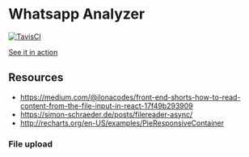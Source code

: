 # Whatsapp Analyzer

[![TavisCI](https://travis-ci.com/johnb8005/whatsappanalyzer.svg?branch=master)](https://travis-ci.com/johnb8005/whatsappanalyzer)

[See it in action](https://johnb8005.github.io/whatsappanalyzer/)

## Resources

* https://medium.com/@ilonacodes/front-end-shorts-how-to-read-content-from-the-file-input-in-react-17f49b293909
* https://simon-schraeder.de/posts/filereader-async/
* http://recharts.org/en-US/examples/PieResponsiveContainer

### File upload

